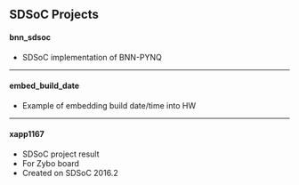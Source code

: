 ## SDSoC Projects


#### bnn\_sdsoc
  - SDSoC implementation of BNN-PYNQ


* * *
#### embed\_build\_date
  - Example of embedding build date/time into HW


* * *
#### xapp1167
  - SDSoC project result
  - For Zybo board
  - Created on SDSoC 2016.2
